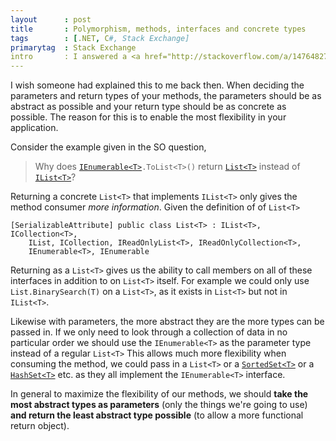 ```yaml
---
layout      : post
title       : Polymorphism, methods, interfaces and concrete types
tags        : [.NET, C#, Stack Exchange]
primarytag  : Stack Exchange
intro       : I answered a <a href="http://stackoverflow.com/a/14764827/1156119">question</a> on <a href="http://stackoverflow.com/">Stack Overflow</a> a couple of days ago and it sparked memories of several years ago when I was new to the industry. Something that confused me a little when starting out was around the use of interfaces. All of a sudden they started popping up in mass quantity as I started working on projects of significant size.
---
```


I wish someone had explained this to me back then. When deciding the parameters and return types of your methods, the parameters should be as abstract as possible and your return type should be as concrete as possible. The reason for this is to enable the most flexibility in your application.

Consider the example given in the SO question,

> Why does <code>[IEnumerable&lt;T&gt;][3].ToList&lt;T&gt;()</code> return [`List<T>`][4] instead of [`IList<T>`][5]?

Returning a concrete `List<T>` that implements `IList<T>` only gives the method consumer *more information*. Given the definition of of `List<T>`

<!--prettify lang=csharp-->
    [SerializableAttribute] public class List<T> : IList<T>, ICollection<T>,
        IList, ICollection, IReadOnlyList<T>, IReadOnlyCollection<T>,
        IEnumerable<T>, IEnumerable

Returning as a `List<T>` gives us the ability to call members on all of these interfaces in addition to on `List<T>` itself. For example we could only use `List.BinarySearch(T)` on a `List<T>`, as it exists in `List<T>` but not in `IList<T>`.

Likewise with parameters, the more abstract they are the more types can be passed in. If we only need to look through a collection of data in no particular order we should use the `IEnumerable<T>` as the parameter type instead of a regular `List<T>` This allows much more flexibility when consuming the method, we could pass in a `List<T>` or a [`SortedSet<T>`][6] or a [`HashSet<T>`][7] etc. as they all implement the `IEnumerable<T>` interface.

In general to maximize the flexibility of our methods, we should **take the most abstract types as parameters** (only the things we're going to use) **and return the least abstract type possible** (to allow a more functional return object).



[3]: http://msdn.microsoft.com/en-us/library/system.collections.ienumerable.aspx
[4]: http://msdn.microsoft.com/en-us/library/6sh2ey19.aspx
[5]: http://msdn.microsoft.com/en-us/library/5y536ey6.aspx
[6]: http://msdn.microsoft.com/en-us/library/dd412070.aspx
[7]: http://msdn.microsoft.com/en-us/library/bb359438.aspx
